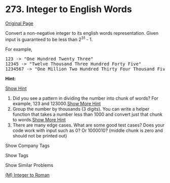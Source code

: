 # 273. Integer to English Words

[Original Page](https://leetcode.com/problems/integer-to-english-words/)

Convert a non-negative integer to its english words representation. Given input is guaranteed to be less than 2<sup>31</sup> - 1.

For example,  

<pre>123 -> "One Hundred Twenty Three"
12345 -> "Twelve Thousand Three Hundred Forty Five"
1234567 -> "One Million Two Hundred Thirty Four Thousand Five Hundred Sixty Seven"</pre>

**Hint:**

[Show Hint](#)

1.  Did you see a pattern in dividing the number into chunk of words? For example, 123 and 123000.[Show More Hint](#)
2.  Group the number by thousands (3 digits). You can write a helper function that takes a number less than 1000 and convert just that chunk to words.[Show More Hint](#)
3.  There are many edge cases. What are some good test cases? Does your code work with input such as 0? Or 1000010? (middle chunk is zero and should not be printed out)

<div>

<div id="company_tags" class="btn btn-xs btn-warning">Show Company Tags</div>

<span class="hidebutton" style="display: none;">[Microsoft](/company/microsoft/) [Facebook](/company/facebook/)</span></div>

<div>

<div id="tags" class="btn btn-xs btn-warning">Show Tags</div>

<span class="hidebutton" style="display: none;">[Math](/tag/math/) [String](/tag/string/)</span></div>

<div>

<div id="similar" class="btn btn-xs btn-warning">Show Similar Problems</div>

<span class="hidebutton">[(M) Integer to Roman](/problems/integer-to-roman/)</span></div>